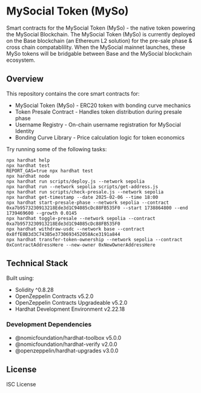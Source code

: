 # MySocial Token (MySo)

Smart contracts for the MySocial Token (MySo) - the native token powering the MySocial Blockchain. The MySocial Token (MySo) is currently deployed on the Base blockchain (an Ethereum L2 solution) for the pre-sale phase & cross chain compatablility. When the MySocial mainnet launches, these MySo tokens will be bridgable between Base and the MySocial blockchain ecosystem.

## Overview

This repository contains the core smart contracts for:

- MySocial Token (MySo) - ERC20 token with bonding curve mechanics
- Token Presale Contract - Handles token distribution during presale phase
- Username Registry - On-chain username registration for MySocial Identity
- Bonding Curve Library - Price calculation logic for token economics

Try running some of the following tasks:

```shell
npx hardhat help
npx hardhat test
REPORT_GAS=true npx hardhat test
npx hardhat node
npx hardhat run scripts/deploy.js --network sepolia
npx hardhat run --network sepolia scripts/get-address.js
npx hardhat run scripts/check-presale.js --network sepolia
npx hardhat get-timestamp --date 2025-02-06 --time 18:00
npx hardhat start-presale-phase --network sepolia --contract 0xa7b9573230913218Ede3d1C94085cDc88FB535F0 --start 1738864800 --end 1739469600 --growth 0.0145
npx hardhat toggle-presale --network sepolia --contract 0xa7b9573230913218Ede3d1C94085cDc88FB535F0
npx hardhat withdraw-usdc --network base --contract 0x8ffE0B3d3C743B5e3730693452058Ace3191a844
npx hardhat transfer-token-ownership --network sepolia --contract 0xContractAddressHere --new-owner 0xNewOwnerAddressHere
```

## Technical Stack

Built using:
- Solidity ^0.8.28
- OpenZeppelin Contracts v5.2.0
- OpenZeppelin Contracts Upgradeable v5.2.0
- Hardhat Development Environment v2.22.18

### Development Dependencies

- @nomicfoundation/hardhat-toolbox v5.0.0
- @nomicfoundation/hardhat-verify v2.0.0  
- @openzeppelin/hardhat-upgrades v3.0.0

## License

ISC License